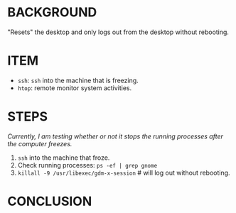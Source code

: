 # BACKGROUND

"Resets" the desktop and only logs out from the desktop  without rebooting.

# ITEM
- `ssh`: `ssh` into the machine that is freezing.
- `htop`: remote monitor system activities.

# STEPS
_Currently, I am testing whether or not it stops the running processes after the computer freezes._

1. `ssh` into the machine that froze.
2. Check running processes: `ps -ef | grep gnome`
3. `killall -9 /usr/libexec/gdm-x-session` # will log out without rebooting.

# CONCLUSION


<!--
drafted: 
20Aug23
-->


